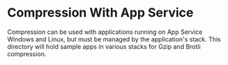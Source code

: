 # Compression With App Service

Compression can be used with applications running on App Service Windows and Linux, but must be managed by the application's stack. This directory will hold sample apps in various  stacks for Gzip and Brotli compression.